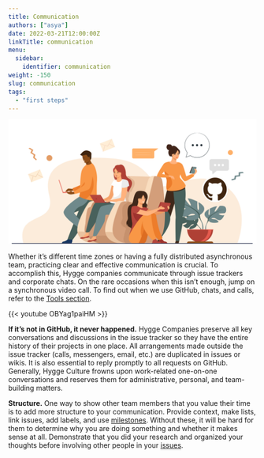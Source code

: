 ```yaml
---
title: Communication
authors: ["asya"]
date: 2022-03-21T12:00:00Z
linkTitle: communication
menu:
  sidebar:
    identifier: communication
weight: -150
slug: communication
tags:
  - "first steps"
---
```


![Communication](/img/communication/communication.png)

Whether it’s different time zones or having a fully distributed asynchronous team, practicing clear and effective communication is crucial. To accomplish this, Hygge companies communicate through issue trackers and corporate chats. On the rare occasions when this isn’t enough, jump on a synchronous video call. To find out when we use GitHub, chats, and calls, refer to the [Tools section](https://hygge.work/tools/).

{{< youtube OBYag1paiHM >}}

**If it’s not in GitHub, it never happened.** Hygge Companies preserve all key conversations and discussions in the issue tracker so they have the entire history of their projects in one place. All arrangements made outside the issue tracker (calls, messengers, email, etc.) are duplicated in issues or wikis. It is also essential to reply promptly to all requests on GitHub. Generally, Hygge Culture frowns upon work-related one-on-one conversations and reserves them for administrative, personal, and team-building matters.

**Structure.** One way to show other team members that you value their time is to add more structure to your communication. Provide context, make lists, link issues, add labels, and use [milestones](https://hygge.work/github/milestones/). Without these, it will be hard for them to determine why you are doing something and whether it makes sense at all. Demonstrate that you did your research and organized your thoughts before involving other people in your [issues](https://hygge.work/github/issue-tracker/#issues).
